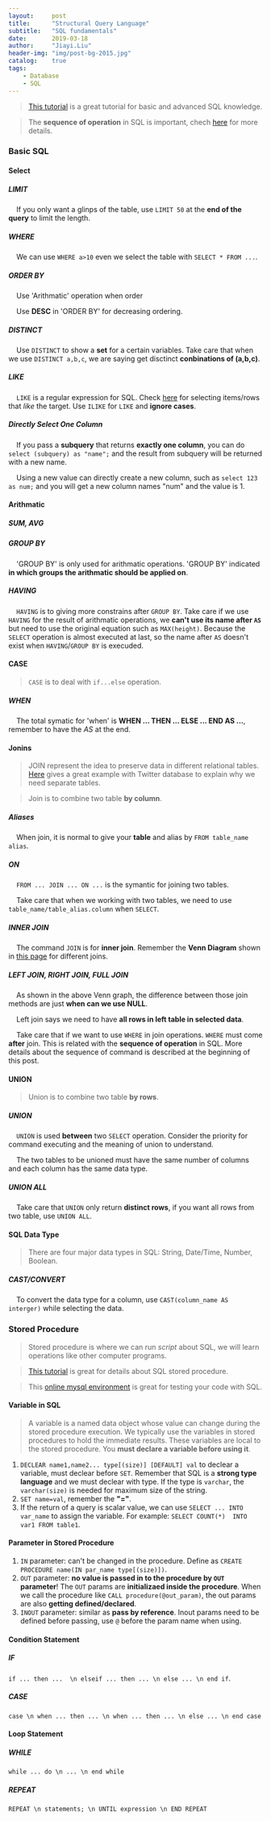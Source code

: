 ```yaml
---
layout:     post
title:      "Structural Query Language"
subtitle:   "SQL fundamentals"
date:       2019-03-18
author:     "Jiayi.Liu"
header-img: "img/post-bg-2015.jpg"
catalog: 	true
tags:
    - Database
    - SQL
---
```


> [This tutorial](https://mode.com/sql-tutorial/) is a great tutorial for basic and advanced SQL knowledge.

> The **sequence of operation** in SQL is important, chech [here](https://www.eversql.com/sql-order-of-operations-sql-query-order-of-execution/) for more details.

### Basic SQL

#### Select

##### LIMIT

&nbsp;&nbsp;&nbsp;&nbsp;If you only want a glinps of the table, use `LIMIT 50` at the **end of the query** to limit the length.

##### WHERE

&nbsp;&nbsp;&nbsp;&nbsp;We can use `WHERE a>10` even we select the table with `SELECT * FROM ...`.

##### ORDER BY

&nbsp;&nbsp;&nbsp;&nbsp;Use 'Arithmatic' operation when order

&nbsp;&nbsp;&nbsp;&nbsp;Use **DESC** in 'ORDER BY' for decreasing ordering.

##### DISTINCT

&nbsp;&nbsp;&nbsp;&nbsp;Use `DISTINCT` to show a **set** for a certain variables. Take care that when we use `DISTINCT a,b,c`, we are saying get disctinct **conbinations of (a,b,c)**.

##### LIKE

&nbsp;&nbsp;&nbsp;&nbsp;`LIKE` is a regular expression for SQL. Check [here](https://mode.com/sql-tutorial/sql-like/) for selecting items/rows that *like* the target. Use `ILIKE` for `LIKE` and **ignore cases**.

##### Directly Select One Column

&nbsp;&nbsp;&nbsp;&nbsp;If you pass a **subquery** that returns **exactly one column**, you can do `select (subquery) as "name";` and the result from subquery will be returned with a new name.

&nbsp;&nbsp;&nbsp;&nbsp;Using a new value can directly create a new column, such as `select 123 as num;` and you will get a new column names "num" and the value is 1.

#### Arithmatic

##### SUM, AVG

##### GROUP BY

&nbsp;&nbsp;&nbsp;&nbsp;'GROUP BY' is only used for arithmatic operations. 'GROUP BY' indicated **in which groups the arithmatic should be applied on**.

##### HAVING

&nbsp;&nbsp;&nbsp;&nbsp;`HAVING` is to giving more constrains after `GROUP BY`. Take care if we use `HAVING` for the result of arithmatic operations, we **can't use its name after `AS`** but need to use the original equation such as `MAX(height)`. Because the `SELECT` operation is almost executed at last, so the name after `AS` doesn't exist when `HAVING`/`GROUP BY` is execuded.

#### CASE

> `CASE` is to deal with `if...else` operation.

##### WHEN

&nbsp;&nbsp;&nbsp;&nbsp;The total symatic for 'when' is **WHEN ... THEN ... ELSE ... END AS ...**, remember to have the *AS* at the end.

#### Jonins

> JOIN represent the idea to preserve data in different relational tables. [Here](https://mode.com/sql-tutorial/sql-joins/) gives a great example with Twitter database to explain why we need separate tables.

> Join is to combine two table **by column**.

##### Aliases

&nbsp;&nbsp;&nbsp;&nbsp;When join, it is normal to give your **table** and alias by `FROM table_name alias`.

##### ON

&nbsp;&nbsp;&nbsp;&nbsp;`FROM ... JOIN ... ON ...` is the symantic for joining two tables.

&nbsp;&nbsp;&nbsp;&nbsp;Take care that when we working with two tables, we need to use `table_name/table_alias.column` when `SELECT`.

##### INNER JOIN

&nbsp;&nbsp;&nbsp;&nbsp;The command `JOIN` is for **inner join**. Remember the **Venn Diagram** shown in [this page](https://mode.com/sql-tutorial/sql-outer-joins/) for different joins.

##### LEFT JOIN, RIGHT JOIN, FULL JOIN

&nbsp;&nbsp;&nbsp;&nbsp;As shown in the above Venn graph, the difference between those join methods are just **when can we use NULL**.

&nbsp;&nbsp;&nbsp;&nbsp;Left join says we need to have **all rows in left table in selected data**.

&nbsp;&nbsp;&nbsp;&nbsp;Take care that if we want to use `WHERE` in join operations. `WHERE` must come **after** join. This is related with the **sequence of operation** in SQL. More details about the sequence of command is described at the beginning of this post.

#### UNION

> Union is to combine two table **by rows**.

##### UNION

&nbsp;&nbsp;&nbsp;&nbsp;`UNION` is used **between** two `SELECT` operation. Consider the priority for command executing and the meaning of union to understand.

&nbsp;&nbsp;&nbsp;&nbsp;The two tables to be unioned must have the same number of columns and each column has the same data type.

##### UNION ALL

&nbsp;&nbsp;&nbsp;&nbsp;Take care that `UNION` only return **distinct rows**, if you want all rows from two table, use `UNION ALL`.

#### SQL Data Type

> There are four major data types in SQL: String, Date/Time, Number, Boolean.

##### CAST/CONVERT

&nbsp;&nbsp;&nbsp;&nbsp;To convert the data type for a column, use `CAST(column_name AS interger)` while selecting the data.

### Stored Procedure

> Stored procedure is where we can run *script* about SQL, we will learn operations like other computer programs.

> [This tutorial](http://www.mysqltutorial.org/getting-started-with-mysql-stored-procedures.aspx) is great for details about SQL stored procedure.

> This [online mysql environment](https://paiza.io/projects/3VqYy5oRntGmNgkMPNhtcQ?language=mysql) is great for testing your code with SQL.

#### Variable in SQL

> A variable is a named data object whose value can change during the stored procedure execution. We typically use the variables in stored procedures to hold the immediate results. These variables are local to the stored procedure. You **must declare a variable before using it**.

1. `DECLEAR name1,name2... type[(size)] [DEFAULT] val` to declear a variable, must declear before `SET`. Remember that SQL is a **strong type language** and we must declear with type. If the type is `varchar`, the `varchar(size)` is needed for maximum size of the string.
2. `SET name=val`, remember the **"="**.
3. If the return of a query is scalar value, we can use `SELECT ... INTO var_name` to assign the variable. For example: `SELECT COUNT(*)  INTO var1 FROM table1`.

#### Parameter in Stored Procedure

1. `IN` parameter: can't be changed in the procedure. Define as `CREATE PROCEDURE name(IN par_name type[(size)])`.
2. `OUT` parameter: **no value is passed in to the procedure by `OUT` parameter**! The `OUT` params are **initializaed inside the procedure**. When we call the procedure like `CALL procedure(@out_param)`, the out params are also **getting defined/declared**.
3. `INOUT` parameter: similar as **pass by reference**. Inout params need to be defined before passing, use `@` before the param name when using.

#### Condition Statement

##### IF

`if ... then ...  \n elseif ... then ... \n else ... \n end if`.

##### CASE

`case \n when ... then ... \n when ... then ... \n else ... \n end case`

#### Loop Statement

##### WHILE

`while ... do \n ... \n end while`

##### REPEAT

`REPEAT \n
 statements; \n
UNTIL expression \n
END REPEAT`